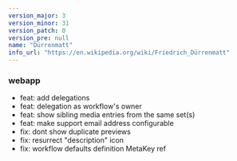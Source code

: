 ```yaml
---
version_major: 3
version_minor: 31
version_patch: 0
version_pre: null
name: "Dürrenmatt"
info_url: "https://en.wikipedia.org/wiki/Friedrich_Dürrenmatt"
---
```


### webapp

- feat: add delegations
- feat: delegation as workflow's owner
- feat: show sibling media entries from the same set(s)
- feat: make support email address configurable
- fix: dont show duplicate previews
- fix: resurrect "description" icon
- fix: workflow defaults definition MetaKey ref
